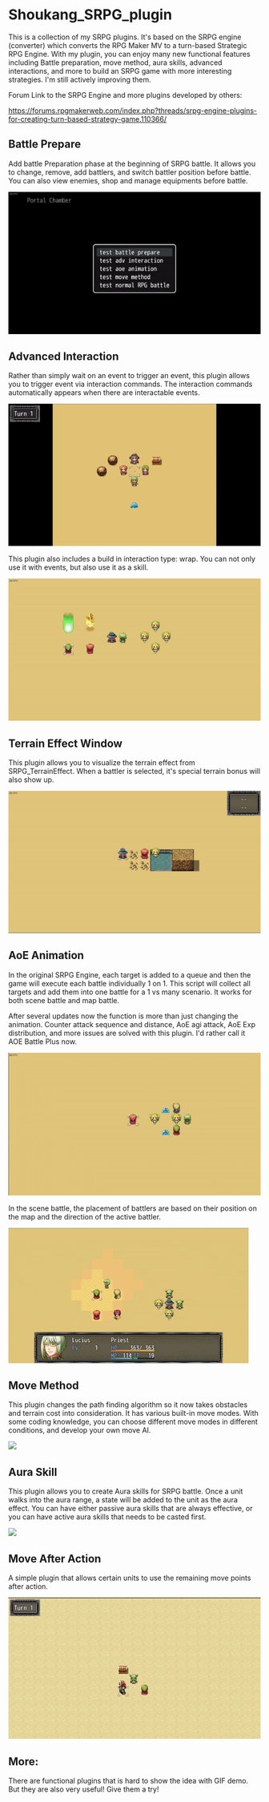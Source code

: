 # Shoukang_SRPG_plugin
This is a collection of my SRPG plugins. It's based on the SRPG engine (converter) which converts the RPG Maker MV to a turn-based Strategic RPG Engine. 
With my plugin, you can enjoy many new functional features including Battle preparation, move method, aura skills, advanced interactions, and more to build an SRPG game with more interesting strategies. I'm still actively improving them.

Forum Link to the SRPG Engine and more plugins developed by others:

https://forums.rpgmakerweb.com/index.php?threads/srpg-engine-plugins-for-creating-turn-based-strategy-game.110366/

## Battle Prepare
Add battle Preparation phase at the beginning of SRPG battle. It allows you to change, remove, add battlers, and switch battler position before battle.
You can also view enemies, shop and manage equipments before battle.

![](https://github.com/ShoukangHong/Shoukang_SRPG_plugin/blob/main/Demos/demo%20battle%20prepare-2.gif)

## Advanced Interaction
Rather than simply wait on an event to trigger an event, this plugin allows you to trigger event via interaction commands. The interaction commands automatically appears when there are interactable events.

![](https://github.com/ShoukangHong/Shoukang_SRPG_plugin/blob/main/Demos/demo%20adv%20interaction.gif)

This plugin also includes a build in interaction type: wrap. You can not only use it with events, but also use it as a skill.

![](https://github.com/ShoukangHong/Shoukang_SRPG_plugin/blob/main/Demos/demo%20adv%20interaction-wrap.gif)

## Terrain Effect Window
This plugin allows you to visualize the terrain effect from SRPG_TerrainEffect. When a battler is selected, it's special terrain bonus will also show up.

![](https://github.com/ShoukangHong/Shoukang_SRPG_plugin/blob/main/Demos/demo%20terrain%20effect%20window.gif)

## AoE Animation
In the original SRPG Engine, each target is added to a queue and then the game will execute each battle individually 1 on 1. This script will collect all targets and add them into one battle for a 1 vs many scenario. It works for both scene battle and map battle. 

After several updates now the function is more than just changing the animation. Counter attack sequence and distance, AoE agi attack, AoE Exp distribution, and more issues are solved with this plugin. I'd rather call it AOE Battle Plus now.

![](https://github.com/ShoukangHong/Shoukang_SRPG_plugin/blob/main/Demos/demo%20AoE%20animation-map%20battle.gif)

In the scene battle, the placement of battlers are based on their position on the map and the direction of the active battler.

![](https://github.com/ShoukangHong/Shoukang_SRPG_plugin/blob/main/Demos/demo%20AoEAnimation.gif)
## Move Method
This plugin changes the path finding algorithm so it now takes obstacles and terrain cost into consideration. It has various built-in move modes. With some coding knowledge, you can choose different move modes in different conditions, and develop your own move AI.

![](https://github.com/ShoukangHong/Shoukang_SRPG_plugin/blob/main/Demos/demo%20move%20method.gif)

## Aura Skill
This plugin allows you to create Aura skills for SRPG battle. Once a unit walks into the aura range, a state will be added to the unit as the aura effect. You can have either passive aura skills that are always effective, or you can have active aura skills that needs to be casted first.

![](https://github.com/ShoukangHong/Shoukang_SRPG_plugin/blob/main/Demos/demo%20aura%20skill.gif)

## Move After Action
A simple plugin that allows certain units to use the remaining move points after action.

![](https://github.com/ShoukangHong/Shoukang_SRPG_plugin/blob/main/Demos/move%20after%20action.gif)

## More:
There are functional plugins that is hard to show the idea with GIF demo. But they are also very useful! Give them a try!

